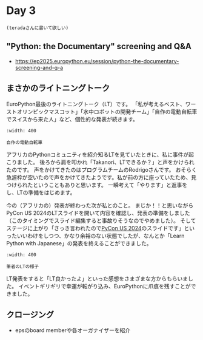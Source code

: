 # Day 3

````{admonition} コラム：はじめてのEuroPython？
(teradaさんに書いて欲しい)
````

## "Python: the Documentary" screening and Q&A

* https://ep2025.europython.eu/session/python-the-documentary-screening-and-q-a

## まさかのライトニングトーク

EuroPython最後のライトニングトーク（LT）です。
「私が考えるベスト、ワーストオリンピックマスコット」「水中ロボットの開発チーム」「自作の電動自転車でスイスから来た人」など、個性的な発表が続きます。

```{figure} images/lt-ebike.jpg
:width: 400

自作の電動自転車
```

アフリカのPythonコミュニティを紹介知るLTを見ていたときに、私に事件が起こりました。
後ろから肩を叩かれ「Takanori、LTできるか？」と声をかけられたのです。
声をかけてきたのはプログラムチームのRodrigoさんです。
おそらく急遽枠が空いたので声をかけてきたようです。私が前の方に座っていたため、見つけられたということもありと思います。
一瞬考えて「やります」と返事をし、LTの準備をはじめます。

今の（アフリカの）発表が終わった次が私とのこと。
まじか！！と思いながらPyCon US 2024のLTスライドを開いて内容を確認し、発表の準備をしました（このタイミングでスライド編集すると事故りそうなのでやめました）。
そしてステージに上がり「さっき言われたので[PyCon US 2024](https://slides.takanory.net/slides/20240517pyconus/)のスライドです」といったいいわけをしつつ、かなり余裕のない状態でしたが、なんとか「Learn Python with Japanese」の発表を終えることができました。

```{figure} images/lt-takanory.jpg
:width: 400

筆者のLTの様子
```

LT発表をすると「LT良かったよ」といった感想をさまざまな方からもらいました。
イベントギリギリで幸運が転がり込み、EuroPythonに爪痕を残すことができました。

## クロージング

* epsのboard memberや各オーガナイザーを紹介
